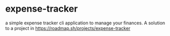 # expense-tracker
 a simple expense tracker cli application to manage your finances. A solution to a project in https://roadmap.sh/projects/expense-tracker
